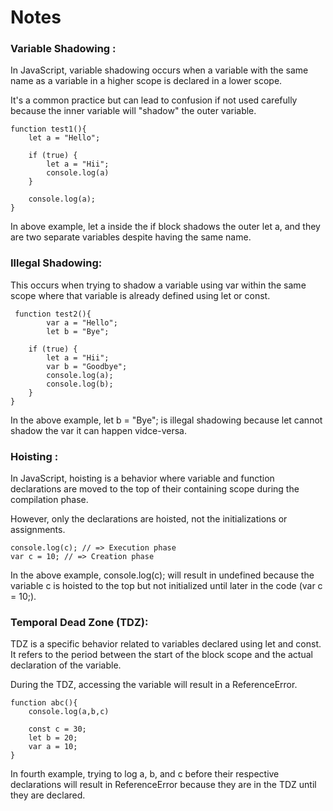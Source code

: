 # Notes

### Variable Shadowing :
In JavaScript, variable shadowing occurs when a variable with the same name as a variable in a higher scope is declared in a lower scope.

It's a common practice but can lead to confusion if not used carefully because the inner variable will "shadow" the outer variable.

```
function test1(){
    let a = "Hello";

    if (true) {
        let a = "Hii";
        console.log(a)
    }

    console.log(a);    
}
```
In above example, let a inside the if block shadows the outer let a, and they are two separate variables despite having the same name.

### Illegal Shadowing:
This occurs when trying to shadow a variable using var within the same scope where that variable is already defined using let or const.

```
 function test2(){
        var a = "Hello";
        let b = "Bye";

    if (true) {
        let a = "Hii";
        var b = "Goodbye";
        console.log(a);
        console.log(b);
    }
}

```
In the above example, let b = "Bye"; is illegal shadowing because let cannot shadow the var it can happen vidce-versa.

### Hoisting : 
In JavaScript, hoisting is a behavior where variable and function declarations are moved to the top of their containing scope during the compilation phase.

However, only the declarations are hoisted, not the initializations or assignments.

```
console.log(c); // => Execution phase
var c = 10; // => Creation phase

```
In the above example, console.log(c); will result in undefined because the variable c is hoisted to the top but not initialized until later in the code (var c = 10;).

### Temporal Dead Zone (TDZ):
TDZ is a specific behavior related to variables declared using let and const. It refers to the period between the start of the block scope and the actual declaration of the variable.

During the TDZ, accessing the variable will result in a ReferenceError.

```
function abc(){
    console.log(a,b,c)

    const c = 30;
    let b = 20;
    var a = 10;
}

```
In fourth example, trying to log a, b, and c before their respective declarations will result in ReferenceError because they are in the TDZ until they are declared.